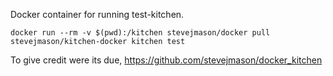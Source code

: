 Docker container for running test-kitchen.

```
docker run --rm -v $(pwd):/kitchen stevejmason/docker pull stevejmason/kitchen-docker kitchen test
```

To give credit were its due, https://github.com/stevejmason/docker_kitchen 
